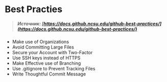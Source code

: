 # Best Practies

> ##### Источник: [https://docs.github.ncsu.edu/github-best-practices/](https://docs.github.ncsu.edu/github-best-practices/)
   
* Make use of Organizations
* Avoid Committing Large Files
* Secure your Account with Two-Factor
* Use SSH keys instead of HTTPS
* Make Effective use of Branching
* Use .gitignore to Prevent Tracking Files
* Write Thoughtful Commit Message


